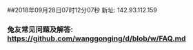 ##2018年09月28日07时12分07秒 新址: 142.93.112.159
### 兔友常见问题及解答: https://github.com/wanggonging/d/blob/w/FAQ.md

